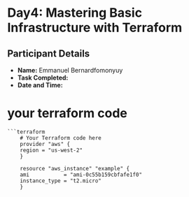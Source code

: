 # Day4: Mastering Basic Infrastructure with Terraform 

## Participant Details
- **Name:** Emmanuel Bernardfomonyuy
- **Task Completed:** 
- **Date and Time:** 

 
# your terraform code 
    ```terraform
        # Your Terraform code here
        provider "aws" {
        region = "us-west-2"
        }

        resource "aws_instance" "example" {
        ami           = "ami-0c55b159cbfafe1f0"
        instance_type = "t2.micro"
        }
    
